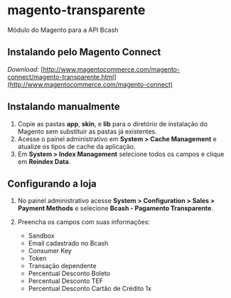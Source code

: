 # magento-transparente
Módulo do Magento para a API Bcash


## Instalando pelo Magento Connect

   *Download:* [http://www.magentocommerce.com/magento-connect/magento-transparente.html](http://www.magentocommerce.com/magento-connect)

## Instalando manualmente

1. Copie as pastas **app**, **skin**, e **lib** para o diretório de instalação do Magento sem substituir as pastas já existentes.
2. Acesse o painel administrativo em **System > Cache Management** e atualize os tipos de cache da aplicação.
3. Em **System > Index Management** selecione todos os campos e clique em **Reindex Data**.


## Configurando a loja

1. No painel administrativo acesse **System > Configuration > Sales > Payment Methods** e selecione **Bcash - Pagamento Transparente**.

2. Preencha os campos com suas informações:

    * Sandbox
    * Email cadastrado no Bcash
    * Consumer Key
    * Token
    * Transação dependente
    * Percentual Desconto Boleto
    * Percentual Desconto TEF
    * Percentual Desconto Cartão de Crédito 1x
